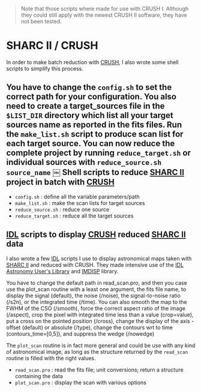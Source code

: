 > Note that those scripts where made for use with CRUSH I. Although they could still apply with the newest CRUSH II software, they have not been tested.

SHARC II / CRUSH
================

In order to make batch reduction with [CRUSH][CRUSH], I also wrote some shell scripts to simplify this process.

You have to change the ```config.sh``` to set the correct path for your configuration. You also need to create a target_sources file in the ```$LIST_DIR``` directory which list all your target sources name as reported in the fits files. Run the ```make_list.sh``` script to produce scan list for each target source. You can now reduce the complete project by running ```reduce_target.sh``` or individual sources with ```reduce_source.sh source_name```
￼
Shell scripts to reduce [SHARC II][SHARCII] project in batch with [CRUSH][CRUSH]
--------------------------------------------------------------------------------

- ```config.sh``` : define all the variable parameters/path
- ```make_list.sh``` : make the scan lists for target sources
- ```reduce_source.sh``` : reduce one source
- ```reduce_target.sh``` : reduce all the target sources


[IDL][IDL] scripts to display [CRUSH][CRUSH] reduced [SHARC II][SHARCII] data
-----------------------------------------------------------------------------

I also wrote a few [IDL][IDL] scripts I use to display astronomical maps taken with [SHARC II][SHARCII] and reduced with CRUSH. They made intensive use of the [IDL Astronomy User's Library][ASTRON] and [IMDISP][IMDISP] library.

You have to change the default path in read_scan.pro, and then you case use the plot_scan routine with a least one argument, the fits file name, to display the signal (default), the noise (/noise), the signal-to-noise ratio (/s2n), or the integrated time (/time). You can also smooth the map to the FWHM of the CSO (/smooth), force the correct aspect ratio of the image (/aspect), crop the pixel with integrated time less than a value (crop=value), put a cross on the pointed position (/cross), change the display of the axis - offset (default) or absolute (/type), change the contours wrt to time (contours_time=[0,5]), and suppress the wedge (/nowedge)

The ```plot_scan``` routine is in fact more general and could be use with any kind of astronomical image, as long as the structure returned by the ```read_scan``` routine is filled with the right values.

- ```read_scan.pro``` : read the fits file; unit conversions; return a structure containing the data
- ```plot_scan.pro``` : display the scan with various options

[CRUSH]: http://www.submm.caltech.edu/~sharc/crush/index.htm
[SHARCII]: http://www.submm.caltech.edu/~sharc/http://www.submm.caltech.edu/~sharc/
[IDL]: http://www.exelisvis.com/docs/using_idl_home.htmlscripts "The Interactive Data Language"
[ASTRON]: http://idlastro.gsfc.nasa.gov/ "The IDL Astronomy User's LibraryThe IDL Astronomy User's Library"
[IMDISP]: http://www.exelisvis.com/docs/imdisp.html
